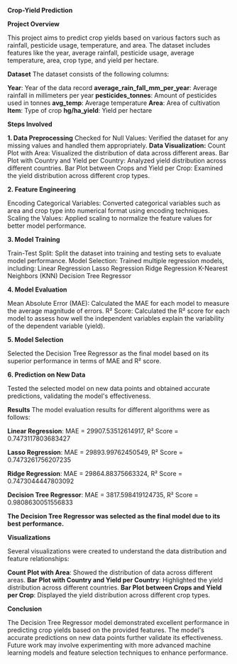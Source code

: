 **Crop-Yield Prediction**

**Project Overview**

This project aims to predict crop yields based on various factors such as rainfall, pesticide usage, temperature, and area. The dataset includes features like the year, average rainfall, pesticide usage, average temperature, area, crop type, and yield per hectare.

**Dataset**
The dataset consists of the following columns:

**Year**: Year of the data record
**average_rain_fall_mm_per_year**: Average rainfall in millimeters per year
**pesticides_tonnes**: Amount of pesticides used in tonnes
**avg_temp**: Average temperature
**Area**: Area of cultivation
**Item**: Type of crop
**hg/ha_yield**: Yield per hectare

**Steps Involved**

**1. Data Preprocessing**
Checked for Null Values: Verified the dataset for any missing values and handled them appropriately.
**Data Visualization:**
Count Plot with Area: Visualized the distribution of data across different areas.
Bar Plot with Country and Yield per Country: Analyzed yield distribution across different countries.
Bar Plot between Crops and Yield per Crop: Examined the yield distribution across different crop types.

**2. Feature Engineering**

Encoding Categorical Variables: Converted categorical variables such as area and crop type into numerical format using encoding techniques.
Scaling the Values: Applied scaling to normalize the feature values for better model performance.

**3. Model Training**

Train-Test Split: Split the dataset into training and testing sets to evaluate model performance.
Model Selection: Trained multiple regression models, including:
Linear Regression
Lasso Regression
Ridge Regression
K-Nearest Neighbors (KNN)
Decision Tree Regressor

**4. Model Evaluation**

Mean Absolute Error (MAE): Calculated the MAE for each model to measure the average magnitude of errors.
R² Score: Calculated the R² score for each model to assess how well the independent variables explain the variability of the dependent variable (yield).

**5. Model Selection**

Selected the Decision Tree Regressor as the final model based on its superior performance in terms of MAE and R² score.

**6. Prediction on New Data**

Tested the selected model on new data points and obtained accurate predictions, validating the model's effectiveness.

**Results**
The model evaluation results for different algorithms were as follows:

**Linear Regression**: MAE = 29907.53512614917, R² Score = 0.7473117803683427

**Lasso Regression**: MAE = 29893.99762450549, R² Score = 0.7473261756207235

**Ridge Regression**: MAE = 29864.88375663324, R² Score = 0.7473044447803092

**Decision Tree Regressor**: MAE = 3817.598419124735, R² Score = 0.9808630051556833

**The Decision Tree Regressor was selected as the final model due to its best performance.**

**Visualizations**

Several visualizations were created to understand the data distribution and feature relationships:

**Count Plot with Area**: Showed the distribution of data across different areas.
**Bar Plot with Country and Yield per Country**: Highlighted the yield distribution across different countries.
**Bar Plot between Crops and Yield per Crop**: Displayed the yield distribution across different crop types.

**Conclusion**

The Decision Tree Regressor model demonstrated excellent performance in predicting crop yields based on the provided features. The model's accurate predictions on new data points further validate its effectiveness. Future work may involve experimenting with more advanced machine learning models and feature selection techniques to enhance performance.
